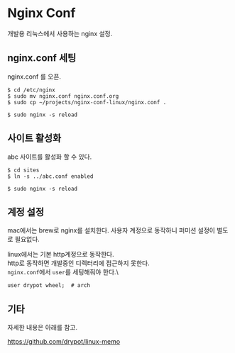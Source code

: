 # Nginx Conf

개발용 리눅스에서 사용하는 nginx 설정.

## nginx.conf 세팅

nginx.conf 를 오픈.

    $ cd /etc/nginx
    $ sudo mv nginx.conf nginx.conf.org
    $ sudo cp ~/projects/nginx-conf-linux/nginx.conf .

    $ sudo nginx -s reload 

## 사이트 활성화

abc 사이트를 활성화 할 수 있다.

    $ cd sites  
    $ ln -s ../abc.conf enabled

    $ sudo nginx -s reload

## 계정 설정

mac에서는 brew로 nginx를 설치한다.
사용자 계정으로 동작하니 퍼미션 설정이 별도로 필요없다.

linux에서는 기본 http계정으로 동작한다.\
http로 동작하면 개발중인 디렉터리에 접근하지 못한다.\
`nginx.conf`에서 `user`를 세팅해줘야 한다.\

    user drypot wheel;  # arch

## 기타

자세한 내용은 아래를 참고.

<https://github.com/drypot/linux-memo>
